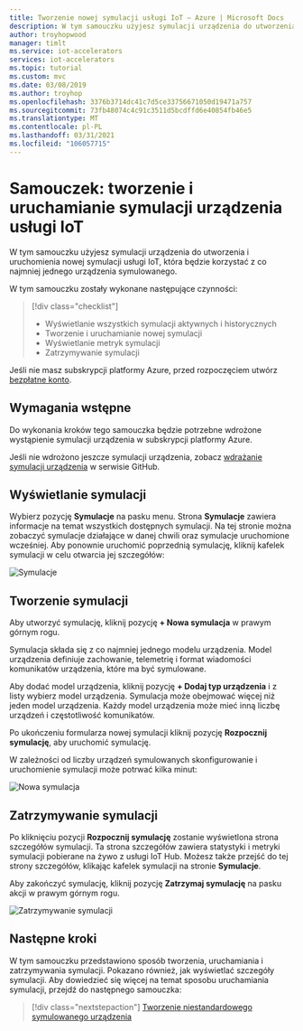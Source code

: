 ```yaml
---
title: Tworzenie nowej symulacji usługi IoT — Azure | Microsoft Docs
description: W tym samouczku użyjesz symulacji urządzenia do utworzenia i uruchomienia nowej symulacji.
author: troyhopwood
manager: timlt
ms.service: iot-accelerators
services: iot-accelerators
ms.topic: tutorial
ms.custom: mvc
ms.date: 03/08/2019
ms.author: troyhop
ms.openlocfilehash: 3376b3714dc41c7d5ce33756671050d19471a757
ms.sourcegitcommit: 73fb48074c4c91c3511d5bcdffd6e40854fb46e5
ms.translationtype: MT
ms.contentlocale: pl-PL
ms.lasthandoff: 03/31/2021
ms.locfileid: "106057715"
---
```

# <a name="tutorial-create-and-run-an-iot-device-simulation"></a>Samouczek: tworzenie i uruchamianie symulacji urządzenia usługi IoT

W tym samouczku użyjesz symulacji urządzenia do utworzenia i uruchomienia nowej symulacji usługi IoT, która będzie korzystać z co najmniej jednego urządzenia symulowanego.

W tym samouczku zostały wykonane następujące czynności:

>[!div class="checklist"]
> * Wyświetlanie wszystkich symulacji aktywnych i historycznych
> * Tworzenie i uruchamianie nowej symulacji
> * Wyświetlanie metryk symulacji
> * Zatrzymywanie symulacji

Jeśli nie masz subskrypcji platformy Azure, przed rozpoczęciem utwórz [bezpłatne konto](https://azure.microsoft.com/free/?WT.mc_id=A261C142F).

## <a name="prerequisites"></a>Wymagania wstępne

Do wykonania kroków tego samouczka będzie potrzebne wdrożone wystąpienie symulacji urządzenia w subskrypcji platformy Azure.

Jeśli nie wdrożono jeszcze symulacji urządzenia, zobacz [wdrażanie symulacji urządzenia](https://github.com/Azure/device-simulation-dotnet/blob/master/README.md) w serwisie GitHub.

## <a name="view-simulations"></a>Wyświetlanie symulacji

Wybierz pozycję **Symulacje** na pasku menu. Strona **Symulacje** zawiera informacje na temat wszystkich dostępnych symulacji. Na tej stronie można zobaczyć symulacje działające w danej chwili oraz symulacje uruchomione wcześniej. Aby ponownie uruchomić poprzednią symulację, kliknij kafelek symulacji w celu otwarcia jej szczegółów:

![Symulacje](media/iot-accelerators-device-simulation-create-simulation/dashboard.png)

## <a name="create-a-simulation"></a>Tworzenie symulacji

Aby utworzyć symulację, kliknij pozycję **+ Nowa symulacja** w prawym górnym rogu.

Symulacja składa się z co najmniej jednego modelu urządzenia. Model urządzenia definiuje zachowanie, telemetrię i format wiadomości komunikatów urządzenia, które ma być symulowane.

Aby dodać model urządzenia, kliknij pozycję **+ Dodaj typ urządzenia** i z listy wybierz model urządzenia. Symulacja może obejmować więcej niż jeden model urządzenia. Każdy model urządzenia może mieć inną liczbę urządzeń i częstotliwość komunikatów.

Po ukończeniu formularza nowej symulacji kliknij pozycję **Rozpocznij symulację**, aby uruchomić symulację.

W zależności od liczby urządzeń symulowanych skonfigurowanie i uruchomienie symulacji może potrwać kilka minut:

![Nowa symulacja](media/iot-accelerators-device-simulation-create-simulation/newsimulation.png)

## <a name="stop-a-simulation"></a>Zatrzymywanie symulacji

Po kliknięciu pozycji **Rozpocznij symulację** zostanie wyświetlona strona szczegółów symulacji. Ta strona szczegółów zawiera statystyki i metryki symulacji pobierane na żywo z usługi IoT Hub. Możesz także przejść do tej strony szczegółów, klikając kafelek symulacji na stronie **Symulacje**.

Aby zakończyć symulację, kliknij pozycję **Zatrzymaj symulację** na pasku akcji w prawym górnym rogu.

![Zatrzymywanie symulacji](media/iot-accelerators-device-simulation-create-simulation/simulationdetails.png)

## <a name="next-steps"></a>Następne kroki

W tym samouczku przedstawiono sposób tworzenia, uruchamiania i zatrzymywania symulacji. Pokazano również, jak wyświetlać szczegóły symulacji. Aby dowiedzieć się więcej na temat sposobu uruchamiania symulacji, przejdź do następnego samouczka:

> [!div class="nextstepaction"]
> [Tworzenie niestandardowego symulowanego urządzenia](iot-accelerators-device-simulation-create-custom-device.md)
